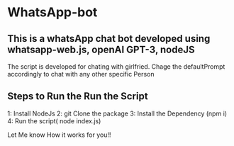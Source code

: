 # WhatsApp-bot

## This is a whatsApp chat bot developed using whatsapp-web.js, openAI GPT-3, nodeJS
The script is developed for chating with girlfried.
Chage the defaultPrompt accordingly to chat with any other specific Person

## Steps to Run the Run the Script


1: Install NodeJs
2: git Clone the package
3: Install the Dependency (npm i)
4: Run the script( node index.js)

Let Me know How it works for you!!
